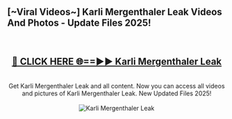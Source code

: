 <h2>[~Viral Videos~] Karli Mergenthaler Leak Videos And Photos - Update Files 2025!</h2>
<br>
<div align="center">
<h2><a href="https://top-ai-tools.click/QrbHav" rel="nofollow">🔴 CLICK HERE 🌐==►► Karli Mergenthaler Leak</a></h2>
<br>
Get Karli Mergenthaler Leak and all content. Now you can access all videos and pictures of Karli Mergenthaler Leak. New Updated Files 2025!
<br>
<br>
<a href="https://top-ai-tools.click/QrbHav" rel="nofollow" data-target="animated-image.originalLink"><img src="https://i.ibb.co.com/WyWwxjT/player-gif2.gif" alt="Karli Mergenthaler Leak" style="max-width: 100%; display: inline-block;" data-target="animated-image.originalImage"></a>
</div>
<br>